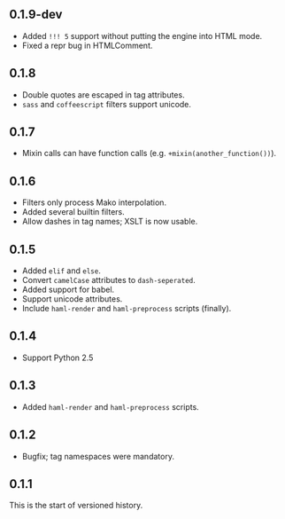 0.1.9-dev
---------
- Added `!!! 5` support without putting the engine into HTML mode.
- Fixed a repr bug in HTMLComment.

0.1.8
-----
- Double quotes are escaped in tag attributes.
- `sass` and `coffeescript` filters support unicode.

0.1.7
-----
- Mixin calls can have function calls (e.g. `+mixin(another_function())`).

0.1.6
-----
- Filters only process Mako interpolation.
- Added several builtin filters.
- Allow dashes in tag names; XSLT is now usable.

0.1.5
-----
- Added `elif` and `else`.
- Convert `camelCase` attributes to `dash-seperated`.
- Added support for babel.
- Support unicode attributes.
- Include `haml-render` and `haml-preprocess` scripts (finally).

0.1.4
-----
- Support Python 2.5

0.1.3
-----
- Added `haml-render` and `haml-preprocess` scripts.

0.1.2
-----
- Bugfix; tag namespaces were mandatory.

0.1.1
-----
This is the start of versioned history.